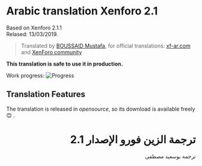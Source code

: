 # Arabic translation Xenforo 2.1

Based on Xenforo 2.1.1<br />
Relased: 13/03/2019.

>Translated by [BOUSSAID Mustafa](https://github.com/boussaid), for official translations: [xf-ar.com](https://xenforo-ar.com/community/resources/1/) and [XenForo community](https://xenforo.com/community/resources/xenforo-2-x-arabic-translation.5630/)

**This translation is safe to use it in production.**

Work progress: ![Progress](http://progressed.io/bar/96)

## Translation Features
The translation is released in *opensource*, so its download is available freely :blush: .

# <div dir="rtl">ترجمة الزين فورو الإصدار 2.1</div>

<div dir="rtl">ترجمة بوسعيد مصطفى</div>